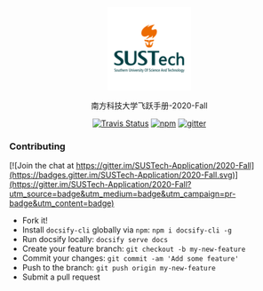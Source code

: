 <p align="center">
  <a href="https://sustech-application.github.io/2020-Fall">
    <img alt="docsify" src="./docs/src/_media/SUSTech_University_Logo.png" height="150">
  </a>
</p>

<p align="center">
  南方科技大学飞跃手册-2020-Fall
</p>


<p align="center">
  <a href="https://travis-ci.org/SUSTech-Application/2019-Fall"><img alt="Travis Status" src="https://img.shields.io/travis/SUSTech-Application/2019-Fall/master.svg"></a>
  <a href="https://www.npmjs.com/package/docsify"><img alt="npm" src="https://img.shields.io/npm/v/docsify.svg"></a>
  <a href="https://gitter.im/SUSTech-Application/2019-Fall?utm_source=share-link&utm_medium=link&utm_campaign=share-link"><img alt="gitter" src="https://img.shields.io/gitter/room/SUSTech-Application/2019-Fall.svg"></a>
</p>

### Contributing

[![Join the chat at https://gitter.im/SUSTech-Application/2020-Fall](https://badges.gitter.im/SUSTech-Application/2020-Fall.svg)](https://gitter.im/SUSTech-Application/2020-Fall?utm_source=badge&utm_medium=badge&utm_campaign=pr-badge&utm_content=badge)

- Fork it!
- Install `docsify-cli` globally via `npm`: `npm i docsify-cli -g`
- Run docsify locally: `docsify serve docs`
- Create your feature branch: `git checkout -b my-new-feature`
- Commit your changes: `git commit -am 'Add some feature'`
- Push to the branch: `git push origin my-new-feature`
- Submit a pull request

